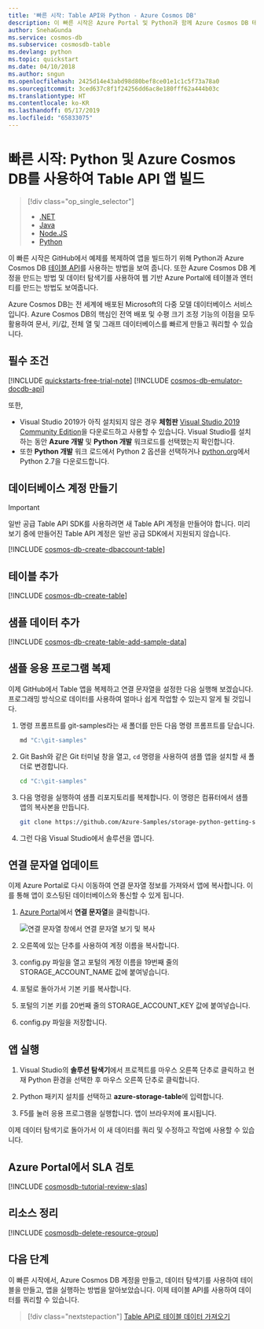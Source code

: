```yaml
---
title: '빠른 시작: Table API와 Python - Azure Cosmos DB'
description: 이 빠른 시작은 Azure Portal 및 Python과 함께 Azure Cosmos DB 테이블 API를 사용하여 애플리케이션을 만드는 방법을 보여 줍니다.
author: SnehaGunda
ms.service: cosmos-db
ms.subservice: cosmosdb-table
ms.devlang: python
ms.topic: quickstart
ms.date: 04/10/2018
ms.author: sngun
ms.openlocfilehash: 2425d14e43abd98d80bef8ce01e1c1c5f73a78a0
ms.sourcegitcommit: 3ced637c8f1f24256dd6ac8e180fff62a444b03c
ms.translationtype: HT
ms.contentlocale: ko-KR
ms.lasthandoff: 05/17/2019
ms.locfileid: "65833075"
---
```

# <a name="quickstart-build-a-table-api-app-with-python-and-azure-cosmos-db"></a>빠른 시작: Python 및 Azure Cosmos DB를 사용하여 Table API 앱 빌드

> [!div class="op_single_selector"]
> * [.NET](create-table-dotnet.md)
> * [Java](create-table-java.md)
> * [Node.JS](create-table-nodejs.md)
> * [Python](create-table-python.md)
> 

이 빠른 시작은 GitHub에서 예제를 복제하여 앱을 빌드하기 위해 Python과 Azure Cosmos DB [테이블 API](table-introduction.md)를 사용하는 방법을 보여 줍니다. 또한 Azure Cosmos DB 계정을 만드는 방법 및 데이터 탐색기를 사용하여 웹 기반 Azure Portal에 테이블과 엔터티를 만드는 방법도 보여줍니다.

Azure Cosmos DB는 전 세계에 배포된 Microsoft의 다중 모델 데이터베이스 서비스입니다. Azure Cosmos DB의 핵심인 전역 배포 및 수평 크기 조정 기능의 이점을 모두 활용하여 문서, 키/값, 전체 열 및 그래프 데이터베이스를 빠르게 만들고 쿼리할 수 있습니다. 

## <a name="prerequisites"></a>필수 조건

[!INCLUDE [quickstarts-free-trial-note](../../includes/quickstarts-free-trial-note.md)]
[!INCLUDE [cosmos-db-emulator-docdb-api](../../includes/cosmos-db-emulator-docdb-api.md)]

또한,

* Visual Studio 2019가 아직 설치되지 않은 경우 **체험판** [Visual Studio 2019 Community Edition](https://www.visualstudio.com/downloads/)을 다운로드하고 사용할 수 있습니다. Visual Studio를 설치하는 동안 **Azure 개발** 및 **Python 개발** 워크로드를 선택했는지 확인합니다.
* 또한 **Python 개발** 워크 로드에서 Python 2 옵션을 선택하거나 [python.org](https://www.python.org/downloads/release/python-2712/)에서 Python 2.7을 다운로드합니다.

## <a name="create-a-database-account"></a>데이터베이스 계정 만들기

> [!IMPORTANT] 
> 일반 공급 Table API SDK를 사용하려면 새 Table API 계정을 만들어야 합니다. 미리 보기 중에 만들어진 Table API 계정은 일반 공급 SDK에서 지원되지 않습니다.
>

[!INCLUDE [cosmos-db-create-dbaccount-table](../../includes/cosmos-db-create-dbaccount-table.md)]

## <a name="add-a-table"></a>테이블 추가

[!INCLUDE [cosmos-db-create-table](../../includes/cosmos-db-create-table.md)]

## <a name="add-sample-data"></a>샘플 데이터 추가

[!INCLUDE [cosmos-db-create-table-add-sample-data](../../includes/cosmos-db-create-table-add-sample-data.md)]

## <a name="clone-the-sample-application"></a>샘플 응용 프로그램 복제

이제 GitHub에서 Table 앱을 복제하고 연결 문자열을 설정한 다음 실행해 보겠습니다. 프로그래밍 방식으로 데이터를 사용하여 얼마나 쉽게 작업할 수 있는지 알게 될 것입니다. 

1. 명령 프롬프트를 git-samples라는 새 폴더를 만든 다음 명령 프롬프트를 닫습니다.

    ```bash
    md "C:\git-samples"
    ```

2. Git Bash와 같은 Git 터미널 창을 열고, `cd` 명령을 사용하여 샘플 앱을 설치할 새 폴더로 변경합니다.

    ```bash
    cd "C:\git-samples"
    ```

3. 다음 명령을 실행하여 샘플 리포지토리를 복제합니다. 이 명령은 컴퓨터에서 샘플 앱의 복사본을 만듭니다. 

    ```bash
    git clone https://github.com/Azure-Samples/storage-python-getting-started.git
    ```

3. 그런 다음 Visual Studio에서 솔루션을 엽니다. 

## <a name="update-your-connection-string"></a>연결 문자열 업데이트

이제 Azure Portal로 다시 이동하여 연결 문자열 정보를 가져와서 앱에 복사합니다. 이를 통해 앱이 호스팅된 데이터베이스와 통신할 수 있게 됩니다. 

1. [Azure Portal](https://portal.azure.com/)에서 **연결 문자열**을 클릭합니다. 

    ![연결 문자열 창에서 연결 문자열 보기 및 복사](./media/create-table-python/connection-string.png)

2. 오른쪽에 있는 단추를 사용하여 계정 이름을 복사합니다.

3. config.py 파일을 열고 포털의 계정 이름을 19번째 줄의 STORAGE_ACCOUNT_NAME 값에 붙여넣습니다.

4. 포털로 돌아가서 기본 키를 복사합니다.

5. 포털의 기본 키를 20번째 줄의 STORAGE_ACCOUNT_KEY 값에 붙여넣습니다.

3. config.py 파일을 저장합니다.

## <a name="run-the-app"></a>앱 실행

1. Visual Studio의 **솔루션 탐색기**에서 프로젝트를 마우스 오른쪽 단추로 클릭하고 현재 Python 환경을 선택한 후 마우스 오른쪽 단추로 클릭합니다.

2. Python 패키지 설치를 선택하고 **azure-storage-table**에 입력합니다.

3. F5를 눌러 응용 프로그램을 실행합니다. 앱이 브라우저에 표시됩니다. 

이제 데이터 탐색기로 돌아가서 이 새 데이터를 쿼리 및 수정하고 작업에 사용할 수 있습니다. 

## <a name="review-slas-in-the-azure-portal"></a>Azure Portal에서 SLA 검토

[!INCLUDE [cosmosdb-tutorial-review-slas](../../includes/cosmos-db-tutorial-review-slas.md)]

## <a name="clean-up-resources"></a>리소스 정리

[!INCLUDE [cosmosdb-delete-resource-group](../../includes/cosmos-db-delete-resource-group.md)]

## <a name="next-steps"></a>다음 단계

이 빠른 시작에서, Azure Cosmos DB 계정을 만들고, 데이터 탐색기를 사용하여 테이블을 만들고, 앱을 실행하는 방법을 알아보았습니다.  이제 테이블 API를 사용하여 데이터를 쿼리할 수 있습니다.  

> [!div class="nextstepaction"]
> [Table API로 테이블 데이터 가져오기](table-import.md)
